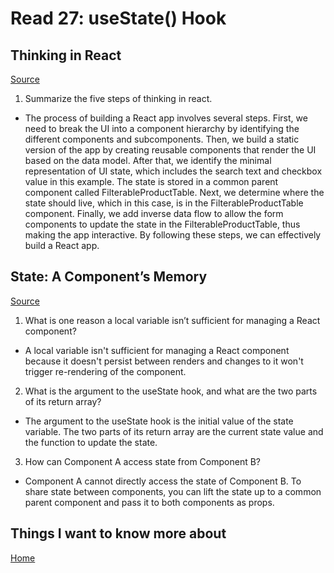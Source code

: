 # Read 27: useState() Hook

## Thinking in React
[Source]()

1. Summarize the five steps of thinking in react.

- The process of building a React app involves several steps. First, we need to break the UI into a component hierarchy by identifying the different components and subcomponents. Then, we build a static version of the app by creating reusable components that render the UI based on the data model. After that, we identify the minimal representation of UI state, which includes the search text and checkbox value in this example. The state is stored in a common parent component called FilterableProductTable. Next, we determine where the state should live, which in this case, is in the FilterableProductTable component. Finally, we add inverse data flow to allow the form components to update the state in the FilterableProductTable, thus making the app interactive. By following these steps, we can effectively build a React app.

## State: A Component’s Memory
[Source]()

1. What is one reason a local variable isn’t sufficient for managing a React component?

- A local variable isn't sufficient for managing a ​React component because it doesn't persist between renders and changes to it won't trigger re-rendering of the component.

2. What is the argument to the useState hook, and what are the two parts of its return array?

- The argument to the ​useState hook is the initial value of the state variable. The two parts of its return array are the current state value and the function to update the state.

3. How can Component A access state from Component B?

- Component A cannot directly access the state of ​Component B. To share state between components, you can lift the state up to a common parent component and pass it to both components as props.

## Things I want to know more about

[Home](https://sfpagalan.github.io/reading-notes/)